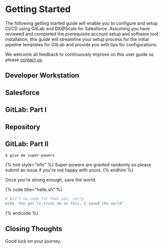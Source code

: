 # Getting Started

The following getting started guide will enable you to configure and setup CI/CD using GitLab and DX@Scale for Salesforce.  Assuming you have reviewed and completed the prerequisite account setup and software tool installation, this guide will streamline your setup process for the initial pipeline templates for GitLab and provide you with tips for configurations.

We welcome all feedback to continuously improve on this user guide so please [contact us](https://docs.dxatscale.io/about-us/contact-us).

## Developer Workstation

## Salesforce

## GitLab: Part I

## Repository

## GitLab: Part II



```
$ give me super-powers
```

{% hint style="info" %}
 Super-powers are granted randomly so please submit an issue if you're not happy with yours.
{% endhint %}

Once you're strong enough, save the world:

{% code title="hello.sh" %}
```bash
# Ain't no code for that yet, sorry
echo 'You got to trust me on this, I saved the world'
```
{% endcode %}



## Closing Thoughts

Good luck on your journey.

